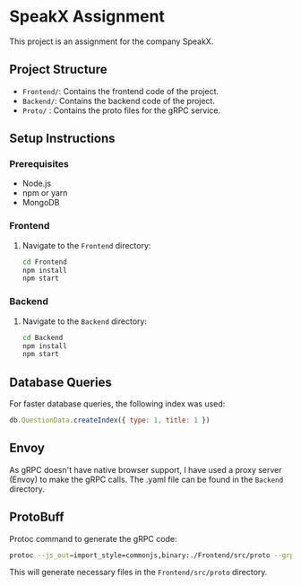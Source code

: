 # SpeakX Assignment

This project is an assignment for the company SpeakX.

## Project Structure

- `Frontend/`: Contains the frontend code of the project.
- `Backend/`: Contains the backend code of the project.
- `Proto/` : Contains the proto files for the gRPC service.

## Setup Instructions

### Prerequisites

- Node.js
- npm or yarn
- MongoDB

### Frontend

1. Navigate to the `Frontend` directory:
    ```sh
    cd Frontend
    npm install
    npm start
    ```

### Backend

1. Navigate to the `Backend` directory:
    ```sh
    cd Backend
    npm install
    npm start
    ```

## Database Queries

For faster database queries, the following index was used:

```js
db.QuestionData.createIndex({ type: 1, title: 1 })
```

## Envoy

As gRPC doesn't have native browser support, I have used a proxy server (Envoy) to make the gRPC calls. 
The .yaml file can be found in the `Backend` directory.




## ProtoBuff
Protoc command to generate the gRPC code:
```sh
protoc --js_out=import_style=commonjs,binary:./Frontend/src/proto --grpc-web_out=import_style=commonjs,mode=grpcwebtext:./Frontend/src/proto -I ./proto ./proto/questions.proto

```
This will generate necessary files in the `Frontend/src/proto` directory.
